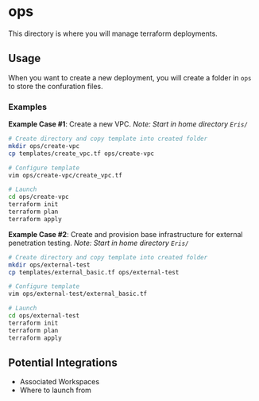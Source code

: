# ops
This directory is where you will manage terraform deployments. 

## Usage
When you want to create a new deployment, you will create a folder in `ops` to store the confuration files. 

### Examples
**Example Case #1**: 
Create a new VPC. *Note: Start in home directory `Eris/`*

```bash
# Create directory and copy template into created folder
mkdir ops/create-vpc
cp templates/create_vpc.tf ops/create-vpc

# Configure template
vim ops/create-vpc/create_vpc.tf

# Launch
cd ops/create-vpc
terraform init 
terraform plan 
terraform apply 
```
**Example Case #2**:
Create and provision base infrastructure for external penetration testing. *Note: Start in home directory `Eris/`*

```bash
# Create directory and copy template into created folder
mkdir ops/external-test
cp templates/external_basic.tf ops/external-test

# Configure template
vim ops/external-test/external_basic.tf

# Launch
cd ops/external-test
terraform init
terraform plan
terraform apply
```

## Potential Integrations
- Associated Workspaces
- Where to launch from 

